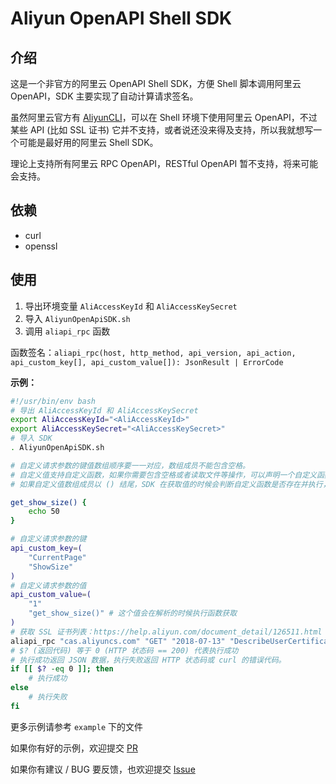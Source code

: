 # Aliyun OpenAPI Shell SDK

## 介绍

这是一个非官方的阿里云 OpenAPI Shell SDK，方便 Shell 脚本调用阿里云 OpenAPI，SDK 主要实现了自动计算请求签名。

虽然阿里云官方有 [AliyunCLI](https://github.com/aliyun/aliyun-cli)，可以在 Shell 环境下使用阿里云 OpenAPI，不过某些 API (比如 SSL 证书) 它并不支持，或者说还没来得及支持，所以我就想写一个可能是最好用的阿里云 Shell SDK。

理论上支持所有阿里云 RPC OpenAPI，RESTful OpenAPI 暂不支持，将来可能会支持。

## 依赖

* curl
* openssl

## 使用

1. 导出环境变量 `AliAccessKeyId` 和 `AliAccessKeySecret`
2. 导入 `AliyunOpenApiSDK.sh`
3. 调用 `aliapi_rpc` 函数

函数签名：`aliapi_rpc(host, http_method, api_version, api_action, api_custom_key[], api_custom_value[]): JsonResult | ErrorCode`

**示例：**

```bash
#!/usr/bin/env bash
# 导出 AliAccessKeyId 和 AliAccessKeySecret
export AliAccessKeyId="<AliAccessKeyId>"
export AliAccessKeySecret="<AliAccessKeySecret>"
# 导入 SDK
. AliyunOpenApiSDK.sh

# 自定义请求参数的键值数组顺序要一一对应，数组成员不能包含空格。
# 自定义值支持自定义函数，如果你需要包含空格或者读取文件等操作，可以声明一个自定义函数，像下面这样。
# 如果自定义值数组成员以 () 结尾，SDK 在获取值的时候会判断自定义函数是否存在并执行，如果不存在则取原始值。

get_show_size() {
    echo 50
}

# 自定义请求参数的键
api_custom_key=(
    "CurrentPage"
    "ShowSize"
)
# 自定义请求参数的值
api_custom_value=(
    "1"
    "get_show_size()" # 这个值会在解析的时候执行函数获取
)
# 获取 SSL 证书列表：https://help.aliyun.com/document_detail/126511.html
aliapi_rpc "cas.aliyuncs.com" "GET" "2018-07-13" "DescribeUserCertificateList" "${api_custom_key[*]}" "${api_custom_value[*]}"
# $? (返回代码) 等于 0 (HTTP 状态码 == 200) 代表执行成功
# 执行成功返回 JSON 数据，执行失败返回 HTTP 状态码或 curl 的错误代码。
if [[ $? -eq 0 ]]; then
    # 执行成功
else
    # 执行失败
fi

```

更多示例请参考 `example` 下的文件

如果你有好的示例，欢迎提交 [PR](https://github.com/Hill-98/aliyun-openapi-shell-sdk/pulls)

如果你有建议 / BUG 要反馈，也欢迎提交 [Issue](https://github.com/Hill-98/aliyun-openapi-shell-sdk/issues)
